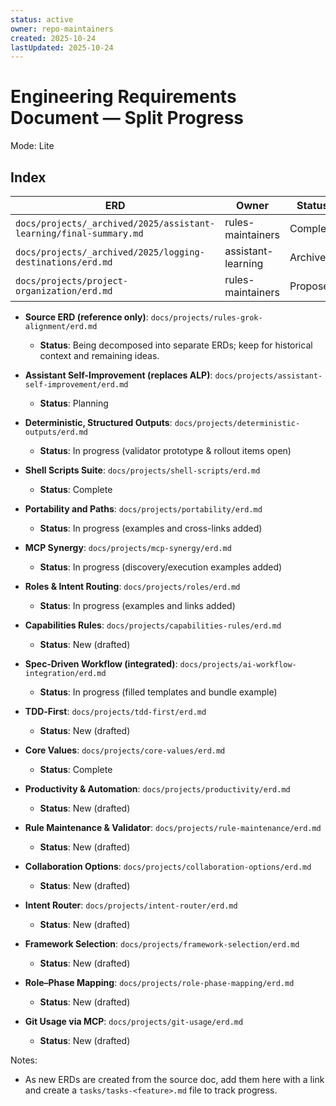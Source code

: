 ```yaml
---
status: active
owner: repo-maintainers
created: 2025-10-24
lastUpdated: 2025-10-24
---
```


# Engineering Requirements Document — Split Progress

Mode: Lite

## Index

| ERD                                                                | Owner              | Status        | Tasks                                                              | Dependencies             |
| ------------------------------------------------------------------ | ------------------ | ------------- | ------------------------------------------------------------------ | ------------------------ |
| `docs/projects/_archived/2025/assistant-learning/final-summary.md` | rules-maintainers  | Complete      | `docs/projects/_archived/2025/assistant-learning/final-summary.md` | core-values              |
| `docs/projects/_archived/2025/logging-destinations/erd.md`         | assistant-learning | Archived      | —                                                                  | —                        |
| `docs/projects/project-organization/erd.md`                        | rules-maintainers  | Proposed      | —                                                                  | core-values              |


- **Source ERD (reference only)**: `docs/projects/rules-grok-alignment/erd.md`

  - **Status**: Being decomposed into separate ERDs; keep for historical context and remaining ideas.

- **Assistant Self-Improvement (replaces ALP)**: `docs/projects/assistant-self-improvement/erd.md`

  - **Status**: Planning

- **Deterministic, Structured Outputs**: `docs/projects/deterministic-outputs/erd.md`

  - **Status**: In progress (validator prototype & rollout items open)

- **Shell Scripts Suite**: `docs/projects/shell-scripts/erd.md`

  - **Status**: Complete

- **Portability and Paths**: `docs/projects/portability/erd.md`

  - **Status**: In progress (examples and cross-links added)

- **MCP Synergy**: `docs/projects/mcp-synergy/erd.md`

  - **Status**: In progress (discovery/execution examples added)

- **Roles & Intent Routing**: `docs/projects/roles/erd.md`

  - **Status**: In progress (examples and links added)

- **Capabilities Rules**: `docs/projects/capabilities-rules/erd.md`

  - **Status**: New (drafted)

- **Spec‑Driven Workflow (integrated)**: `docs/projects/ai-workflow-integration/erd.md`

  - **Status**: In progress (filled templates and bundle example)

- **TDD‑First**: `docs/projects/tdd-first/erd.md`

  - **Status**: New (drafted)

- **Core Values**: `docs/projects/core-values/erd.md`

  - **Status**: Complete

- **Productivity & Automation**: `docs/projects/productivity/erd.md`

  - **Status**: New (drafted)

- **Rule Maintenance & Validator**: `docs/projects/rule-maintenance/erd.md`

  - **Status**: New (drafted)

- **Collaboration Options**: `docs/projects/collaboration-options/erd.md`

  - **Status**: New (drafted)

- **Intent Router**: `docs/projects/intent-router/erd.md`

  - **Status**: New (drafted)

- **Framework Selection**: `docs/projects/framework-selection/erd.md`

  - **Status**: New (drafted)

- **Role–Phase Mapping**: `docs/projects/role-phase-mapping/erd.md`

  - **Status**: New (drafted)

- **Git Usage via MCP**: `docs/projects/git-usage/erd.md`

  - **Status**: New (drafted)

Notes:

- As new ERDs are created from the source doc, add them here with a link and create a `tasks/tasks-<feature>.md` file to track progress.
